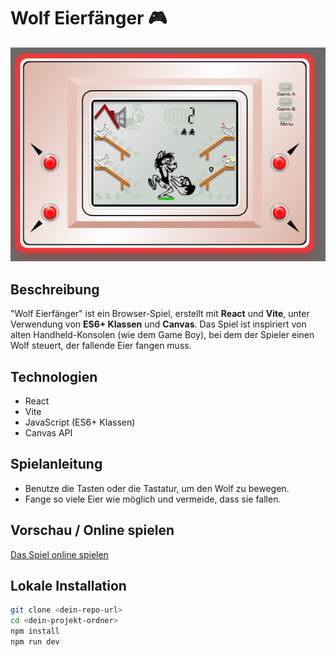 # Wolf Eierfänger 🎮

![Spiel Vorschau](/preview.png)

## Beschreibung
"Wolf Eierfänger" ist ein Browser-Spiel, erstellt mit **React** und **Vite**, unter Verwendung von **ES6+ Klassen** und **Canvas**. Das Spiel ist inspiriert von alten Handheld-Konsolen (wie dem Game Boy), bei dem der Spieler einen Wolf steuert, der fallende Eier fangen muss.

## Technologien
- React  
- Vite  
- JavaScript (ES6+ Klassen)  
- Canvas API  

## Spielanleitung
- Benutze die Tasten oder die Tastatur, um den Wolf zu bewegen.  
- Fange so viele Eier wie möglich und vermeide, dass sie fallen.  

## Vorschau / Online spielen
[Das Spiel online spielen](https://my-game-fqafnhybp-nathalys-projects-00e3c987.vercel.app)

## Lokale Installation
```bash
git clone <dein-repo-url>
cd <dein-projekt-ordner>
npm install
npm run dev
